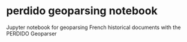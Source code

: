 # perdido geoparsing notebook
Jupyter notebook for geoparsing French historical documents with the PERDIDO Geoparser
